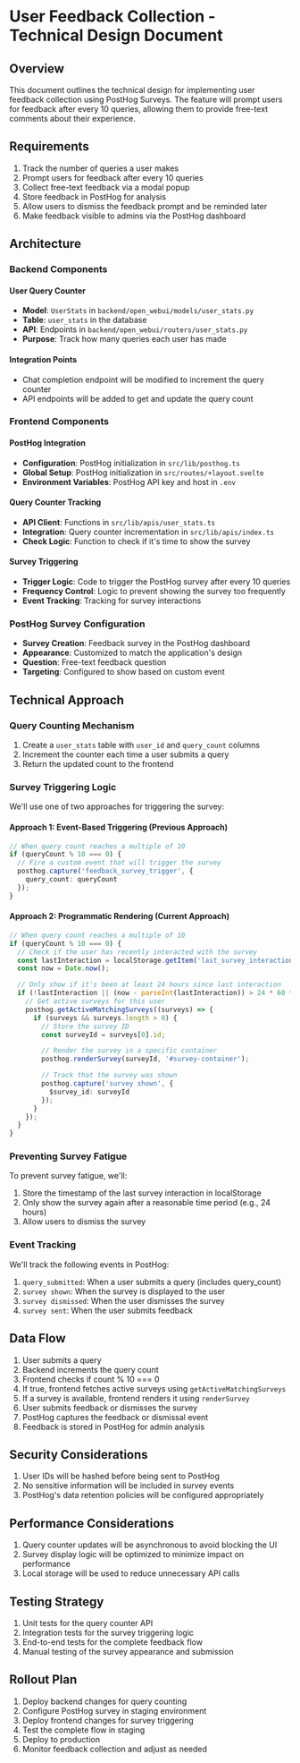 # User Feedback Collection - Technical Design Document

## Overview

This document outlines the technical design for implementing user feedback collection using PostHog Surveys. The feature will prompt users for feedback after every 10 queries, allowing them to provide free-text comments about their experience.

## Requirements

1. Track the number of queries a user makes
2. Prompt users for feedback after every 10 queries
3. Collect free-text feedback via a modal popup
4. Store feedback in PostHog for analysis
5. Allow users to dismiss the feedback prompt and be reminded later
6. Make feedback visible to admins via the PostHog dashboard

## Architecture

### Backend Components

#### User Query Counter

- **Model**: `UserStats` in `backend/open_webui/models/user_stats.py`
- **Table**: `user_stats` in the database
- **API**: Endpoints in `backend/open_webui/routers/user_stats.py`
- **Purpose**: Track how many queries each user has made

#### Integration Points

- Chat completion endpoint will be modified to increment the query counter
- API endpoints will be added to get and update the query count

### Frontend Components

#### PostHog Integration

- **Configuration**: PostHog initialization in `src/lib/posthog.ts`
- **Global Setup**: PostHog initialization in `src/routes/+layout.svelte`
- **Environment Variables**: PostHog API key and host in `.env`

#### Query Counter Tracking

- **API Client**: Functions in `src/lib/apis/user_stats.ts`
- **Integration**: Query counter incrementation in `src/lib/apis/index.ts`
- **Check Logic**: Function to check if it's time to show the survey

#### Survey Triggering

- **Trigger Logic**: Code to trigger the PostHog survey after every 10 queries
- **Frequency Control**: Logic to prevent showing the survey too frequently
- **Event Tracking**: Tracking for survey interactions

### PostHog Survey Configuration

- **Survey Creation**: Feedback survey in the PostHog dashboard
- **Appearance**: Customized to match the application's design
- **Question**: Free-text feedback question
- **Targeting**: Configured to show based on custom event

## Technical Approach

### Query Counting Mechanism

1. Create a `user_stats` table with `user_id` and `query_count` columns
2. Increment the counter each time a user submits a query
3. Return the updated count to the frontend

### Survey Triggering Logic

We'll use one of two approaches for triggering the survey:

#### Approach 1: Event-Based Triggering (Previous Approach)

```typescript
// When query count reaches a multiple of 10
if (queryCount % 10 === 0) {
  // Fire a custom event that will trigger the survey
  posthog.capture('feedback_survey_trigger', {
    query_count: queryCount
  });
}
```

#### Approach 2: Programmatic Rendering (Current Approach)

```typescript
// When query count reaches a multiple of 10
if (queryCount % 10 === 0) {
  // Check if the user has recently interacted with the survey
  const lastInteraction = localStorage.getItem('last_survey_interaction');
  const now = Date.now();

  // Only show if it's been at least 24 hours since last interaction
  if (!lastInteraction || (now - parseInt(lastInteraction)) > 24 * 60 * 60 * 1000) {
    // Get active surveys for this user
    posthog.getActiveMatchingSurveys((surveys) => {
      if (surveys && surveys.length > 0) {
        // Store the survey ID
        const surveyId = surveys[0].id;

        // Render the survey in a specific container
        posthog.renderSurvey(surveyId, '#survey-container');

        // Track that the survey was shown
        posthog.capture('survey shown', {
          $survey_id: surveyId
        });
      }
    });
  }
}
```

### Preventing Survey Fatigue

To prevent survey fatigue, we'll:

1. Store the timestamp of the last survey interaction in localStorage
2. Only show the survey again after a reasonable time period (e.g., 24 hours)
3. Allow users to dismiss the survey

### Event Tracking

We'll track the following events in PostHog:

1. `query_submitted`: When a user submits a query (includes query_count)
2. `survey shown`: When the survey is displayed to the user
3. `survey dismissed`: When the user dismisses the survey
4. `survey sent`: When the user submits feedback

## Data Flow

1. User submits a query
2. Backend increments the query count
3. Frontend checks if count % 10 === 0
4. If true, frontend fetches active surveys using `getActiveMatchingSurveys`
5. If a survey is available, frontend renders it using `renderSurvey`
6. User submits feedback or dismisses the survey
7. PostHog captures the feedback or dismissal event
8. Feedback is stored in PostHog for admin analysis

## Security Considerations

1. User IDs will be hashed before being sent to PostHog
2. No sensitive information will be included in survey events
3. PostHog's data retention policies will be configured appropriately

## Performance Considerations

1. Query counter updates will be asynchronous to avoid blocking the UI
2. Survey display logic will be optimized to minimize impact on performance
3. Local storage will be used to reduce unnecessary API calls

## Testing Strategy

1. Unit tests for the query counter API
2. Integration tests for the survey triggering logic
3. End-to-end tests for the complete feedback flow
4. Manual testing of the survey appearance and submission

## Rollout Plan

1. Deploy backend changes for query counting
2. Configure PostHog survey in staging environment
3. Deploy frontend changes for survey triggering
4. Test the complete flow in staging
5. Deploy to production
6. Monitor feedback collection and adjust as needed
